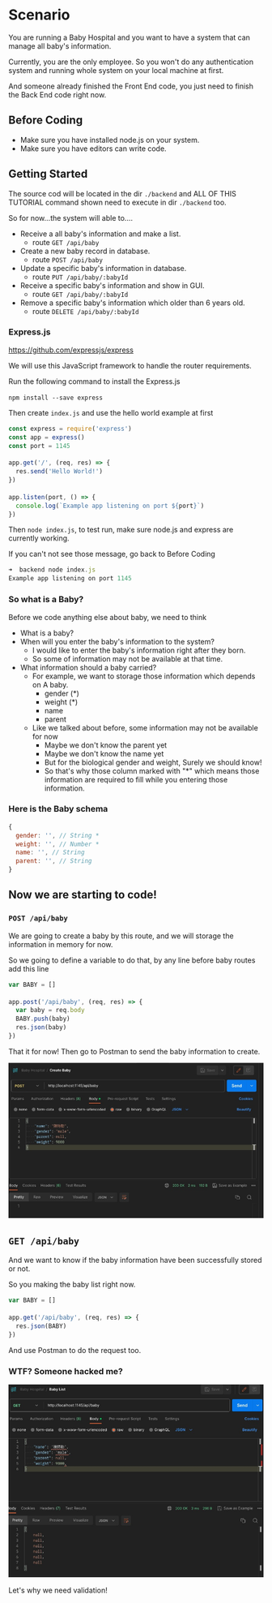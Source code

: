 # Scenario

You are running a Baby Hospital and you want to have a system that can manage all baby's information.

Currently, you are the only employee. So you won't do any authentication system and running whole system on your local machine at first.

And someone already finished the Front End code, you just need to finish the Back End code right now.

## Before Coding

* Make sure you have installed node.js on your system.
* Make sure you have editors can write code.

## Getting Started

The source cod will be located in the dir `./backend` and ALL OF THIS TUTORIAL command shown need to execute in dir `./backend` too.

So for now...the system will able to....

* Receive a all baby's information and make a list.
  * route `GET /api/baby`
* Create a new baby record in database.
  * route `POST /api/baby`
* Update a specific baby's information in database.
  * route `PUT /api/baby/:babyId`
* Receive a specific baby's information and show in GUI.
  * route `GET /api/baby/:babyId`
* Remove a specific baby's information which older than 6 years old.
  * route `DELETE /api/baby/:babyId`


### Express.js

https://github.com/expressjs/express

We will use this JavaScript framework to handle the router requirements.

Run the following command to install the Express.js

`npm install --save express`


Then create `index.js` and use the hello world example at first

```javascript
const express = require('express')
const app = express()
const port = 1145

app.get('/', (req, res) => {
  res.send('Hello World!')
})

app.listen(port, () => {
  console.log(`Example app listening on port ${port}`)
})
```

Then `node index.js`, to test run, make sure node.js and express are currently working.

If you can't not see those message, go back to Before Coding

```javascript
➜  backend node index.js
Example app listening on port 1145
```


### So what is a Baby?

Before we code anything else about baby, we need to think 

* What is a baby?
* When will you enter the baby's information to the system?
  * I would like to enter the baby's information right after they born.
  * So some of information may not be available at that time.
* What information should a baby carried?
  * For example, we want to storage those information which depends on A baby.
    * gender (*)
    * weight (*)
    * name
    * parent
  * Like we talked about before, some information may not be available for now
    * Maybe we don't know the parent yet
    * Maybe we don't know the name yet
    * But for the biological gender and weight, Surely we should know!
    * So that's why those column marked with "*" which means those information are required to fill while you entering those information.

### Here is the Baby schema
```javascript
{
  gender: '', // String *
  weight: '', // Number *
  name: '', // String
  parent: '', // String
}
```

## Now we are starting to code!

### `POST /api/baby`

We are going to create a baby by this route, and we will storage the information in memory for now.

So we going to define a variable to do that, by any line before baby routes add this line

```javascript
var BABY = []

app.post('/api/baby', (req, res) => {
  var baby = req.body 
  BABY.push(baby)
  res.json(baby)
})
```

That it for now! Then go to Postman to send the baby information to create.

![](https://github.com/zackexplosion/Baby-Hospital/blob/main/screenshots/001.jpg?raw=true)

## `GET /api/baby`

And we want to know if the baby information have been successfully stored or not.

So you making the baby list right now.

```javascript
var BABY = []

app.get('/api/baby', (req, res) => {
  res.json(BABY)
})
```

And use Postman to do the request too.

### WTF? Someone hacked me?


![](https://github.com/zackexplosion/Baby-Hospital/blob/main/screenshots/002.jpg?raw=true)


Let's why we need validation!




